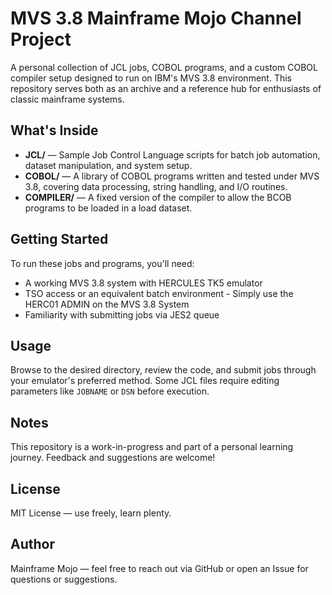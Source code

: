 # MVS 3.8 Mainframe Mojo Channel Project

A personal collection of JCL jobs, COBOL programs, and a custom COBOL compiler setup designed to run on IBM's MVS 3.8 environment. This repository serves both as an archive and a reference hub for enthusiasts of classic mainframe systems.

## What's Inside

- **JCL/** — Sample Job Control Language scripts for batch job automation, dataset manipulation, and system setup.
- **COBOL/** — A library of COBOL programs written and tested under MVS 3.8, covering data processing, string handling, and I/O routines.
- **COMPILER/** — A fixed version of the compiler to allow the BCOB programs to be loaded in a load dataset. 

## Getting Started

To run these jobs and programs, you'll need:
- A working MVS 3.8 system with HERCULES TK5 emulator
- TSO access or an equivalent batch environment - Simply use the HERC01 ADMIN on the MVS 3.8 System
- Familiarity with submitting jobs via JES2 queue

## Usage

Browse to the desired directory, review the code, and submit jobs through your emulator's preferred method. Some JCL files require editing parameters like `JOBNAME` or `DSN` before execution.

## Notes

This repository is a work-in-progress and part of a personal learning journey. Feedback and suggestions are welcome!

## License

MIT License — use freely, learn plenty.

## Author

Mainframe Mojo — feel free to reach out via GitHub or open an Issue for questions or suggestions.

